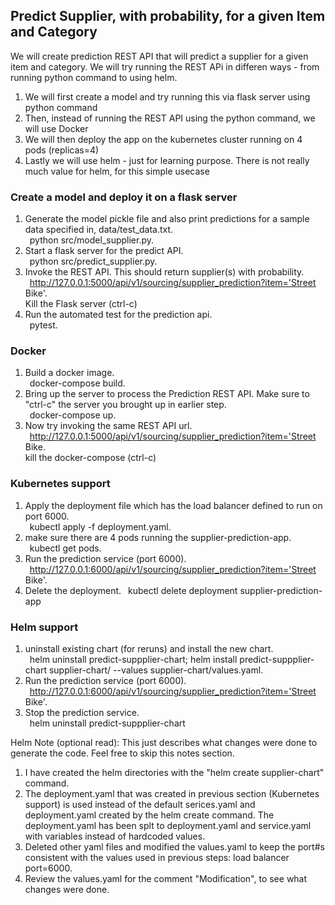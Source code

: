 ## Predict Supplier, with probability, for a given Item and Category

We will create prediction REST API that will predict a supplier for a given item and category. We will try running the REST APi in differen ways - from running python command to using helm. 
1. We will first create a model and try running this via flask server using python command   
2. Then, instead of running the REST API using the python command, we will use Docker
3. We will then deploy the app on the kubernetes cluster running on 4 pods (replicas=4)
4. Lastly we will use helm - just for learning purpose. There is not really much value for helm, for this simple usecase

### Create a model and deploy it on a flask server
1. Generate the model pickle file and also print predictions for a sample data specified in, data/test_data.txt.  
&ensp;python src/model_supplier.py. 
2. Start a flask server for the predict API.  
&ensp;python src/predict_supplier.py. 
3. Invoke the REST API. This should return supplier(s) with probability.   
&ensp;http://127.0.0.1:5000/api/v1/sourcing/supplier_prediction?item='Street Bike'.   
Kill the Flask server (ctrl-c)
4. Run the automated test for the prediction api.   
&ensp;pytest. 

### Docker
1. Build a docker image.   
&ensp;docker-compose build. 
2. Bring up the server to process the Prediction REST API. Make sure to "ctrl-c" the server you brought up in earlier step.   
&ensp;docker-compose up. 
3. Now try invoking the same REST API url.    
&ensp;http://127.0.0.1:5000/api/v1/sourcing/supplier_prediction?item='Street Bike.   
kill the docker-compose (ctrl-c)

### Kubernetes support
1. Apply the deployment file which has the load balancer defined to run on port 6000.   
&ensp;kubectl apply -f deployment.yaml. 
2. make sure there are 4 pods running the supplier-prediction-app.   
&ensp;kubectl get pods. 
3. Run the prediction service (port 6000).   
&ensp;http://127.0.0.1:6000/api/v1/sourcing/supplier_prediction?item='Street Bike'.   
4. Delete the deployment. 
&ensp;kubectl delete deployment supplier-prediction-app

### Helm support
1. uninstall existing chart (for reruns) and install the new chart.   
&ensp;helm uninstall predict-suppplier-chart; helm install predict-suppplier-chart supplier-chart/ --values supplier-chart/values.yaml. 
2. Run the prediction service (port 6000).   
&ensp;http://127.0.0.1:6000/api/v1/sourcing/supplier_prediction?item='Street Bike'. 
3. Stop the prediction service.   
&ensp;helm uninstall predict-suppplier-chart 

Helm Note (optional read): This just describes what changes were done to generate the code. Feel free to skip this notes section. 
1. I have created the helm directories with the "helm create supplier-chart" command.   
2. The deployment.yaml that was created in previous section (Kubernetes support) is used instead of the default serices.yaml and deployment.yaml created by the helm create command. The deployment.yaml has been splt to deployment.yaml and service.yaml with variables instead of hardcoded values. 
3. Deleted other yaml files and modified the  values.yaml to keep the port#s consistent with the values used in previous steps: load balancer port=6000. 
4. Review the values.yaml for the comment "Modification", to see what changes were done. 
